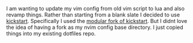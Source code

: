 I am wanting to update my vim config from old vim script to lua and also revamp things.
Rather than starting from a blank slate I decided to use [kickstart](https://github.com/nvim-lua/kickstart.nvim).
Specifically I used the [modular fork of kickstart](https://github.com/dam9000/kickstart-modular.nvim).
But I didnt love the idea of having a fork as my nvim config base directory. I just copied things into my existing dotfiles repo.
